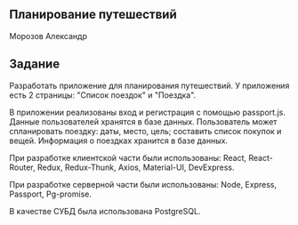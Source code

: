 ## Планирование путешествий
Морозов Александр 

## Задание
Разработать приложение для планирования путешествий. У приложения есть 2 страницы: "Список поездок" и "Поездка". 

В приложении реализованы вход и регистрация с помощью passport.js. Данные пользователей хранятся в базе данных.
Пользователь может спланировать поездку: даты, место, цель; составить список покупок и вещей. Информация о поездках хранится в базе данных.

При разработке клиентской части были использованы: React, React-Router, Redux, Redux-Thunk, Axios, Material-UI, DevExpress.

При разработке серверной части были использованы: Node, Express, Passport, Pg-promise.

В качестве СУБД была использована PostgreSQL.